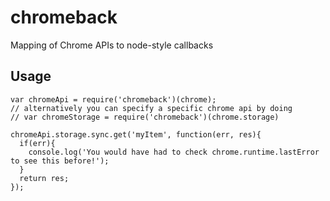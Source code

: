 # chromeback
Mapping of Chrome APIs to node-style callbacks

## Usage
```
var chromeApi = require('chromeback')(chrome);
// alternatively you can specify a specific chrome api by doing
// var chromeStorage = require('chromeback')(chrome.storage)

chromeApi.storage.sync.get('myItem', function(err, res){
  if(err){
    console.log('You would have had to check chrome.runtime.lastError to see this before!');
  }
  return res;
});
```
